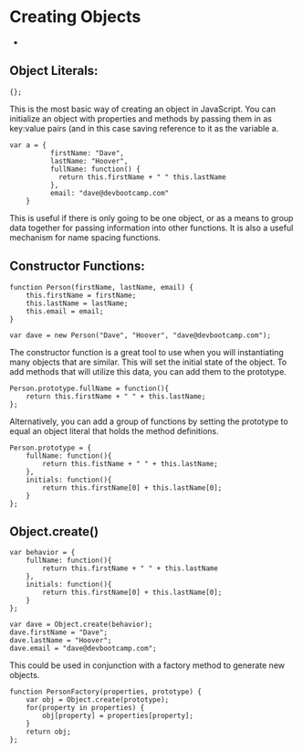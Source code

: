 # Creating Objects
-

Object Literals:
---------------
	
	{};
	
This is the most basic way of creating an object in JavaScript.  You can initialize an object with properties and methods by passing them in as key:value pairs (and in this case saving reference to it as the variable a.

	var a = { 
			  firstName: "Dave",
			  lastName: "Hoover", 
			  fullName: function() { 
			  	return this.firstName + " " this.lastName
			  },
			  email: "dave@devbootcamp.com" 
		}
		
This is useful if there is only going to be one object, or as a means to group data together for passing information into other functions.  It is also a useful mechanism for name spacing functions.

Constructor Functions:
---------------------

	function Person(firstName, lastName, email) {
		this.firstName = firstName;
		this.lastName = lastName;
		this.email = email;
	}
	
	var dave = new Person("Dave", "Hoover", "dave@devbootcamp.com");
	
The constructor function is a great tool to use when you will instantiating many objects that are similar.  This will set the initial state of the object.  To add methods that will utilize this data, you can add them to the prototype.

	Person.prototype.fullName = function(){
		return this.firstName + " " + this.lastName;
	};

Alternatively, you can add a group of functions by setting the prototype to equal an object literal that holds the method definitions.

	Person.prototype = {
		fullName: function(){
			return this.fistName + " " + this.lastName;
		},
		initials: function(){
			return this.firstName[0] + this.lastName[0];
		}
	};
	

Object.create()
---------------

	var behavior = {
		fullName: function(){
			return this.firstName + " " + this.lastName
		},
		initials: function(){
			return this.firstName[0] + this.lastName[0];
		}
	};
	
	var dave = Object.create(behavior);
	dave.firstName = "Dave";
	dave.lastName = "Hoover";
	dave.email = "dave@devbootcamp.com";
	

This could be used in conjunction with a factory method to generate new objects.

	function PersonFactory(properties, prototype) {
		var obj = Object.create(prototype);
		for(property in properties) {
			obj[property] = properties[property];
		}
		return obj;
	};
	
